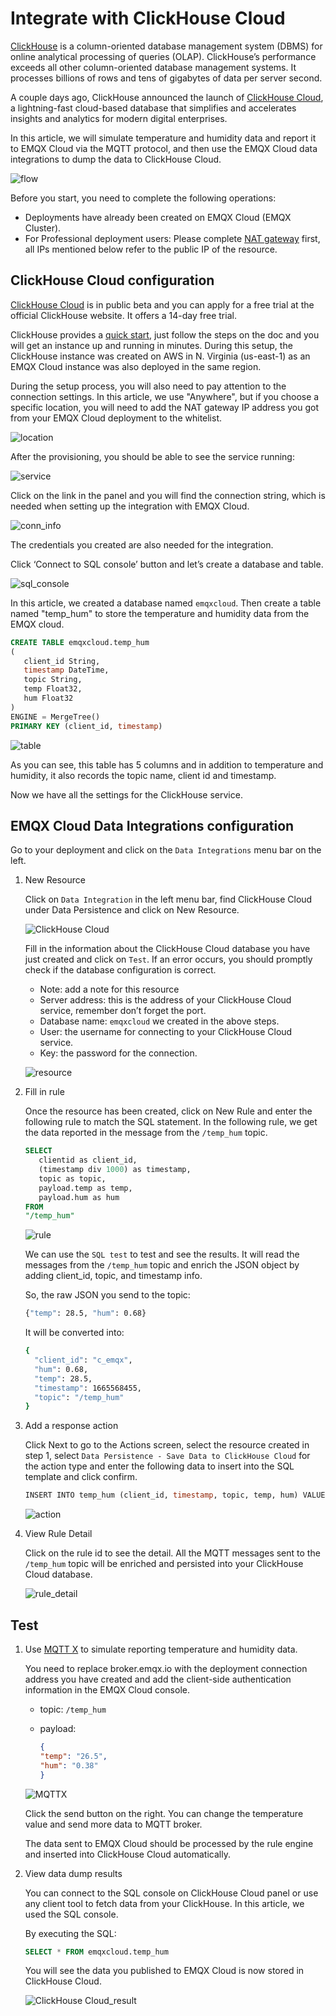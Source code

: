 # Integrate with ClickHouse Cloud

[ClickHouse](https://clickhouse_cloud.com/docs/en/) is a column-oriented database management system (DBMS) for online analytical processing of queries (OLAP). ClickHouse’s performance exceeds all other column-oriented database management systems. It processes billions of rows and tens of gigabytes of data per server second.

A couple days ago, ClickHouse announced the launch of [ClickHouse Cloud](https://clickhouse_cloud.com/cloud), a lightning-fast cloud-based database that simplifies and accelerates insights and analytics for modern digital enterprises.

In this article, we will simulate temperature and humidity data and report it to EMQX Cloud via the MQTT protocol, and then use the EMQX Cloud data integrations to dump the data to ClickHouse Cloud.

![flow](./_assets/flow.png)

Before you start, you need to complete the following operations:

- Deployments have already been created on EMQX Cloud (EMQX Cluster).
- For Professional deployment users: Please complete [NAT gateway](../vas/nat-gateway.md) first, all IPs mentioned below refer to the public IP of the resource.

## ClickHouse Cloud configuration

[ClickHouse Cloud](https://clickhouse_cloud.com/cloud) is in public beta and you can apply for a free trial at the official ClickHouse website. It offers a 14-day free trial.

ClickHouse provides a [quick start](https://clickhouse_cloud.com/docs/en/quick-start), just follow the steps on the doc and you will get an instance up and running in minutes. During this setup, the ClickHouse instance was created on AWS in N. Virginia (us-east-1) as an EMQX Cloud instance was also deployed in the same region.

During the setup process, you will also need to pay attention to the connection settings. In this article, we use "Anywhere", but if you choose a specific location, you will need to add the NAT gateway IP address you got from your EMQX Cloud deployment to the whitelist.

![location](./_assets/location.png)

After the provisioning, you should be able to see the service running:

![service](./_assets/service.png)

Click on the link in the panel and you will find the connection string, which is needed when setting up the integration with EMQX Cloud.

![conn_info](./_assets/conn_info.png)

The credentials you created are also needed for the integration.

Click ‘Connect to SQL console’ button and let’s create a database and table.

![sql_console](./_assets/sql_console.png)

In this article, we created a database named `emqxcloud`. Then create a table named "temp_hum" to store the temperature and humidity data from the EMQX cloud.

   ```sql
   CREATE TABLE emqxcloud.temp_hum 
   (
      client_id String, 
      timestamp DateTime, 
      topic String, 
      temp Float32, 
      hum Float32
   ) 
   ENGINE = MergeTree() 
   PRIMARY KEY (client_id, timestamp)
   ```

![table](./_assets/table.png)

As you can see, this table has 5 columns and in addition to temperature and humidity, it also records the topic name, client id and timestamp.

Now we have all the settings for the ClickHouse service.

## EMQX Cloud Data Integrations configuration

Go to your deployment and click on the `Data Integrations` menu bar on the left.

1. New Resource

   Click on `Data Integration` in the left menu bar, find ClickHouse Cloud under Data Persistence and click on New Resource.

   ![ClickHouse Cloud](./_assets/data_integration_clickhouse_cloud.png)

   Fill in the information about the ClickHouse Cloud database you have just created and click on `Test`. If an error occurs, you should promptly check if the database configuration is correct.

   - Note: add a note for this resource
   - Server address: this is the address of your ClickHouse Cloud service, remember don’t forget the port.
   - Database name: `emqxcloud` we created in the above steps.
   - User: the username for connecting to your ClickHouse Cloud service.
   - Key: the password for the connection.

   ![resource](./_assets/clickhouse_cloud_resource.png)

2. Fill in rule

   Once the resource has been created, click on New Rule and enter the following rule to match the SQL statement. In the following rule, we get the data reported in the message from the `/temp_hum` topic.

   ```sql
   SELECT
      clientid as client_id,
      (timestamp div 1000) as timestamp,
      topic as topic,
      payload.temp as temp,
      payload.hum as hum
   FROM
   "/temp_hum"
   ```

   ![rule](./_assets/clickhouse_cloud_rule.png)

   We can use the `SQL test` to test and see the results. It will read the messages from the `/temp_hum` topic and enrich the JSON object by adding client_id, topic, and timestamp info.

   So, the raw JSON you send to the topic:

   ```bash
   {"temp": 28.5, "hum": 0.68}
   ```

   It will be converted into:

   ```bash
   {
     "client_id": "c_emqx",
     "hum": 0.68,
     "temp": 28.5,
     "timestamp": 1665568455,
     "topic": "/temp_hum"
   }
   ```

3. Add a response action

   Click Next to go to the Actions screen, select the resource created in step 1, select `Data Persistence - Save Data to ClickHouse Cloud` for the action type and enter the following data to insert into the SQL template and click confirm.

   ```sql
   INSERT INTO temp_hum (client_id, timestamp, topic, temp, hum) VALUES ('${client_id}', ${timestamp}, '${topic}', ${temp}, ${hum})
   ```

   ![action](./_assets/clickhouse_cloud_action.png)

4. View Rule Detail

   Click on the rule id to see the detail. All the MQTT messages sent to the `/temp_hum` topic will be enriched and persisted into your ClickHouse Cloud database.

   ![rule_detail](./_assets/clickhouse_cloud_rule_details.png)

## Test

1. Use [MQTT X](https://mqttx.app/) to simulate reporting temperature and humidity data.

   You need to replace broker.emqx.io with the deployment connection address you have created and add the client-side authentication information in the EMQX Cloud console.

    - topic: `/temp_hum`
    - payload:

      ```json
      {
      "temp": "26.5",
      "hum": "0.38"
      }
      ```

   ![MQTTX](./_assets/clickhouse_cloud_mqttx.png)

   Click the send button on the right. You can change the temperature value and send more data to MQTT broker.

   The data sent to EMQX Cloud should be processed by the rule engine and inserted into ClickHouse Cloud automatically.

2. View data dump results

   You can connect to the SQL console on ClickHouse Cloud panel or use any client tool to fetch data from your ClickHouse. In this article, we used the SQL console.

   By executing the SQL:

   ```sql
   SELECT * FROM emqxcloud.temp_hum
   ```

   You will see the data you published to EMQX Cloud is now stored in ClickHouse Cloud.

   ![ClickHouse Cloud_result](./_assets/clickhouse_cloud_result.png)
